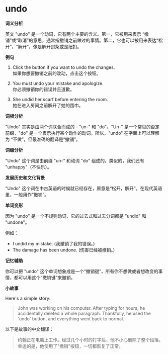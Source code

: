 # undo

**词义分析**

  

英文 "undo" 是一个动词，它有两个主要的含义。第一，它被用来表示 “撤销”或“取消”的意思，通常指撤销之前做过的事情。第二，它也可以被用来表达“松开”，“解开”，像是解开封条或是纽扣。

  

**例句**

  

1.  Click the button if you want to undo the changes.  
    如果你想要撤销之前的改动，点击这个按钮。
    
      
    
2.  You must undo your mistake and apologize.  
    你必须撤销你的错误并且道歉。
    
      
    
3.  She undid her scarf before entering the room.  
    她在进入房间之前解开了她的围巾。
    
      
    

  

**词根分析**

  

"Undo" 其实是由两个词联合而成的 - "un-" 和 "do"。"Un-" 是一个常见的否定前缀，"do" 是一个表示执行某个动作的动词。所以，"undo" 在字面上可以理解为 “不做”，但最准确的翻译是“撤销”。

  

**词缀分析**

  

"Undo" 这个词是由前缀 "un-" 和动词 "do" 组成的。类似的，我们还有 "unhappy"（不快乐）。

  

**发展历史和文化背景**

  

"Undo" 这个词在中古英语的时候就已经存在，原意是“松开，解开”。在现代英语里，一般用作“撤销”。

  

**单词变形**

  

因为 "undo" 是一个不规则动词，它的过去式和过去分词都是 "undid" 和 "undone"。

  

例如：

  

*   I undid my mistake. (我撤销了我的错误。)
*   The damage has been undone. (伤害已经被撤销。)

  

**记忆辅助**

  

你可以把 "undo" 这个单词想象成是一个“撤销键”，所有你不想做或者想改变的事情，都可以用这个“撤销键”来撤销。

  

**小故事**

  

Here's a simple story:

  

> John was working on his computer. After typing for hours, he accidentally deleted a whole paragraph. Thankfully, he used the 'undo' button, and everything went back to normal.
> 
>   

以下是故事的中文翻译：

  

> 约翰正在电脑上工作。经过几个小时的打字后，他不小心删除了整个段落。幸运的是，他使用了"撤销"按钮，一切都恢复了正常。
> 
>
